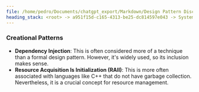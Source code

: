 ```yaml
---
file: /home/pedro/Documents/chatgpt_export/Markdown/Design Pattern Discussion.md
heading_stack: <root> -> a951f15d-c165-4313-be25-dc814597e043 -> System -> 03985b6c-29ae-41b6-92e5-e42d445643dd -> System -> aaa24614-b737-4538-9e3c-c9866b7ef27a -> User -> b7a138d2-d995-484d-a7ba-5203e4b28814 -> Assistant -> Creational Patterns
---
```

### Creational Patterns
- **Dependency Injection**: This is often considered more of a technique than a formal design pattern. However, it's widely used, so its inclusion makes sense.
- **Resource Acquisition Is Initialization (RAII)**: This is more often associated with languages like C++ that do not have garbage collection. Nevertheless, it is a crucial concept for resource management.

